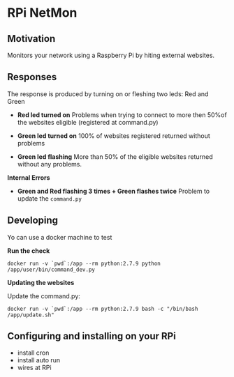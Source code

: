 # RPi NetMon



## Motivation

Monitors your network using a Raspberry Pi by hiting external websites.




## Responses

The response is produced by turning on or fleshing two leds: Red and Green

- __Red led turned on__ Problems when trying to connect to more then 50%of the websites eligible (registered at command.py)

- __Green led turned on__ 100% of websites registered returned without problems

- __Green led flashing__ More than 50% of the eligible websites returned without any problems.


__Internal Errors__

- __Green and Red flashing 3 times + Green flashes twice__ Problem to update the ```command.py```






## Developing

Yo can use a docker machine to test

__Run the check__

	docker run -v `pwd`:/app --rm python:2.7.9 python /app/user/bin/command_dev.py






__Updating the websites__

Update the command.py:

	docker run -v `pwd`:/app --rm python:2.7.9 bash -c "/bin/bash /app/update.sh"






## Configuring and installing on your RPi


- install cron
- install auto run
- wires at RPi 

